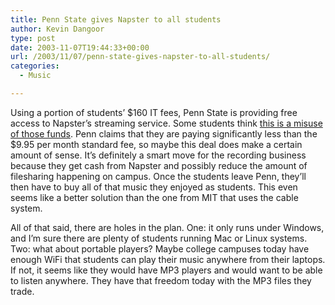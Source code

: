 ```yaml
---
title: Penn State gives Napster to all students
author: Kevin Dangoor
type: post
date: 2003-11-07T19:44:33+00:00
url: /2003/11/07/penn-state-gives-napster-to-all-students/
categories:
  - Music

---
```

Using a portion of students&#8217; $160 IT fees, Penn State is providing free access to Napster&#8217;s streaming service. Some students think [this is a misuse of those funds][1]. Penn claims that they are paying significantly less than the $9.95 per month standard fee, so maybe this deal does make a certain amount of sense. It&#8217;s definitely a smart move for the recording business because they get cash from Napster and possibly reduce the amount of filesharing happening on campus. Once the students leave Penn, they&#8217;ll then have to buy all of that music they enjoyed as students. This even seems like a better solution than the one from MIT that uses the cable system.

All of that said, there are holes in the plan. One: it only runs under Windows, and I&#8217;m sure there are plenty of students running Mac or Linux systems. Two: what about portable players? Maybe college campuses today have enough WiFi that students can play their music anywhere from their laptops. If not, it seems like they would have MP3 players and would want to be able to listen anywhere. They have that freedom today with the MP3 files they trade.

 [1]: http://rss.com.com/2100-1027_3-5103918.html?part=rss&tag=feed&subj=news "Penn State students blast Napster deal | CNET News.com"